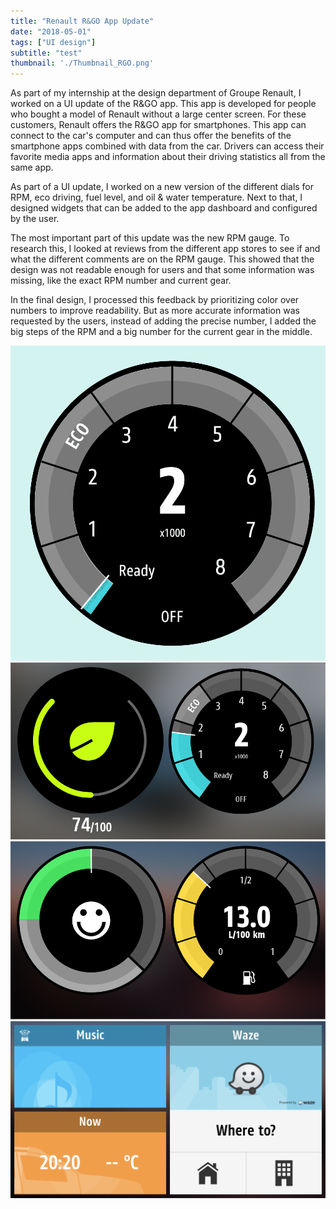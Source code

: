 ```yaml
---
title: "Renault R&GO App Update"
date: "2018-05-01"
tags: ["UI design"]
subtitle: "test"
thumbnail: './Thumbnail_RGO.png'
---
```


 As part of my internship at the design department of Groupe Renault, I worked on a UI update of the R&GO app. This app is developed for people who bought a model of Renault without a large center screen. For these customers, Renault offers the R&GO app for smartphones. This app can connect to the car's computer and can thus offer the benefits of the smartphone apps combined with data from the car. Drivers can access their favorite media apps and information about their driving statistics all from the same app.

 As part of a UI update, I worked on a new version of the different dials for RPM, eco driving, fuel level, and oil & water temperature. Next to that, I designed widgets that can be added to the app dashboard and configured by the user.

 The most important part of this update was the new RPM gauge. To research this, I looked at reviews from the different app stores to see if and what the different comments are on the RPM gauge. This showed that the design was not readable enough for users and that some information was missing, like the exact RPM number and current gear.

 In the final design, I processed this feedback by prioritizing color over numbers to improve readability. But as more accurate information was requested by the users, instead of adding the precise number, I added the big steps of the RPM and a big number for the current gear in the middle.

 ![Color gives a clearer indication when to shift then numbers](./RPM_Animation.gif)
 ![Eco driving score & RPM Gauge](./screenshot1.PNG)
 ![Current eco driving gauge & fuel gauge](./screenshot2.PNG)
 ![Widgets on the app dashboard](./screenshot3.PNG)
